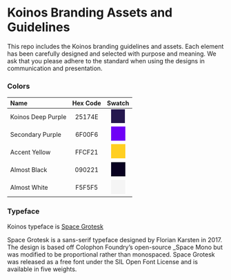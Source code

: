 #  Koinos Branding Assets and Guidelines

This repo includes the Koinos branding guidelines and assets. Each element has been carefully designed and selected with purpose and meaning. We ask that you please adhere to the standard when using the designs in communication and presentation.



### Colors
| Name | Hex Code | Swatch |
|:--------|:-------------:|:-------------:|
| Koinos Deep Purple | 25174E |![Koinos Deep Purple Swatch](assets/colors/koinos-deep-purple.png)
| Secondary Purple | 6F00F6 |![Secondary Purple Swatch](./assets/colors/secondary-purple.png)
| Accent Yellow | FFCF21 |![Accent Yellow Swatch](./assets/colors/accent-yellow.png)
| Almost Black | 090221 |![Almost Black Swatch](./assets/colors/almost-black.png)
| Almost White | F5F5F5 |![Almost White Swatch](./assets/colors/almost-white.png)

### Typeface
Koinos typeface is [Space Grotesk](https://fonts.floriankarsten.com/space-grotesk) 

Space Grotesk is a sans-serif typeface designed by Florian Karsten in 2017. The design is based off Colophon Foundry’s open-source _Space Mono but was modified to be proportional rather than monospaced. Space Grotesk was released as a free font under the SIL Open Font License and is available in five weights.

